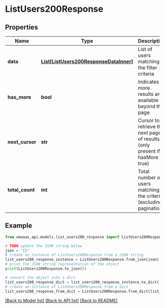 # ListUsers200Response


## Properties

Name | Type | Description | Notes
------------ | ------------- | ------------- | -------------
**data** | [**List[ListUsers200ResponseDataInner]**](ListUsers200ResponseDataInner.md) | List of users matching the filter criteria | 
**has_more** | **bool** | Indicates if more results are available beyond this page | 
**next_cursor** | **str** | Cursor to retrieve the next page of results (only present if hasMore is true) | [optional] 
**total_count** | **int** | Total number of users matching the criteria (excluding pagination) | [optional] 

## Example

```python
from umaaas_api.models.list_users200_response import ListUsers200Response

# TODO update the JSON string below
json = "{}"
# create an instance of ListUsers200Response from a JSON string
list_users200_response_instance = ListUsers200Response.from_json(json)
# print the JSON string representation of the object
print(ListUsers200Response.to_json())

# convert the object into a dict
list_users200_response_dict = list_users200_response_instance.to_dict()
# create an instance of ListUsers200Response from a dict
list_users200_response_from_dict = ListUsers200Response.from_dict(list_users200_response_dict)
```
[[Back to Model list]](../README.md#documentation-for-models) [[Back to API list]](../README.md#documentation-for-api-endpoints) [[Back to README]](../README.md)


